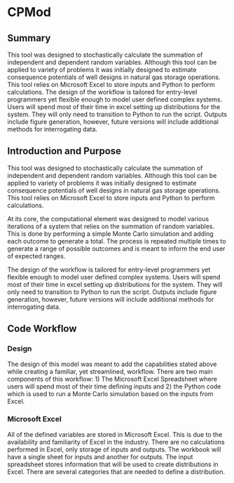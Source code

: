 # CPMod 

## Summary
This tool was designed to stochastically calculate the summation of independent and dependent random variables. Although this tool can be applied to variety of problems it was initially designed to estimate consequence potentials of well designs in natural gas storage operations. This tool relies on Microsoft Excel to store inputs and Python to perform calculations. The design of the workflow is tailored for entry-level programmers yet flexible enough to model user defined complex systems. Users will spend most of their time in excel setting up distributions for the system. They will only need to transition to Python to run the script. Outputs include figure generation, however, future versions will include additional methods for interrogating data.

## Introduction and Purpose
This tool was designed to stochastically calculate the summation of independent and dependent random variables. Although this tool can be applied to variety of problems it was initially designed to estimate consequence potentials of well designs in natural gas storage operations. This tool relies on Microsoft Excel to store inputs and Python to perform calculations.

At its core, the computational element was designed to model various iterations of a system that relies on the summation of random variables. This is done by performing a simple Monte Carlo simulation and adding each outcome to generate a total. The process is repeated multiple times to generate a range of possible outcomes and is meant to inform the end user of expected ranges.

The design of the workflow is tailored for entry-level programmers yet flexible enough to model user defined complex systems. Users will spend most of their time in excel setting up distributions for the system. They will only need to transition to Python to run the script. Outputs include figure generation, however, future versions will include additional methods for interrogating data. 

## Code Workflow
### Design
The design of this model was meant to add the capabilities stated above while creating a familiar, yet streamlined, workflow. There are two main components of this workflow: 1) The Microsoft Excel Spreadsheet where users will spend most of their time defining inputs and 2) the Python code which is used to run a Monte Carlo simulation based on the inputs from Excel.

### Microsoft Excel
All of the defined variables are stored in Microsoft Excel. This is due to the availability and familiarity of Excel in the industry. There are no calculations performed in Excel, only storage of inputs and outputs. The workbook will have a single sheet for inputs and another for outputs. The input spreadsheet stores information that will be used to create distributions in Excel. There are several categories that are needed to define a distribution. 
